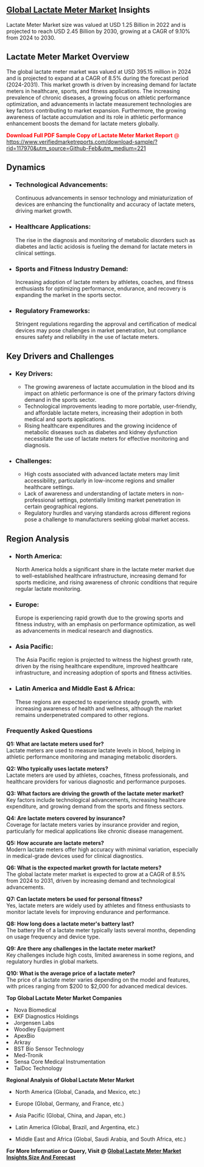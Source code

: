 <h2><a href="https://www.verifiedmarketreports.com/download-sample/?rid=117970&amp;utm_source=Github&amp;utm_medium=221" target="_blank">Global Lactate Meter Market</a> Insights</h2><p>Lactate Meter Market size was valued at USD 1.25 Billion in 2022 and is projected to reach USD 2.45 Billion by 2030, growing at a CAGR of 9.10% from 2024 to 2030.</p><p> <h2>Lactate Meter Market Overview</h2> <p>The global lactate meter market was valued at USD 395.15 million in 2024 and is projected to expand at a CAGR of 8.5% during the forecast period (2024-2031). This market growth is driven by increasing demand for lactate meters in healthcare, sports, and fitness applications. The increasing prevalence of chronic diseases, a growing focus on athletic performance optimization, and advancements in lactate measurement technologies are key factors contributing to market expansion. Furthermore, the growing awareness of lactate accumulation and its role in athletic performance enhancement boosts the demand for lactate meters globally.</p> <p><p><span class=""><span style="color: #ff0000;"><strong>Download Full PDF Sample Copy of Lactate Meter Market Report</strong> @ </span><a href="https://www.verifiedmarketreports.com/download-sample/?rid=117970&amp;utm_source=Github-Feb&amp;utm_medium=221" target="_blank">https://www.verifiedmarketreports.com/download-sample/?rid=117970&amp;utm_source=Github-Feb&amp;utm_medium=221</a></span></p></p> <h2>Dynamics</h2> <ul> <li><h3>Technological Advancements:</h3> Continuous advancements in sensor technology and miniaturization of devices are enhancing the functionality and accuracy of lactate meters, driving market growth.</li> <li><h3>Healthcare Applications:</h3> The rise in the diagnosis and monitoring of metabolic disorders such as diabetes and lactic acidosis is fueling the demand for lactate meters in clinical settings.</li> <li><h3>Sports and Fitness Industry Demand:</h3> Increasing adoption of lactate meters by athletes, coaches, and fitness enthusiasts for optimizing performance, endurance, and recovery is expanding the market in the sports sector.</li> <li><h3>Regulatory Frameworks:</h3> Stringent regulations regarding the approval and certification of medical devices may pose challenges in market penetration, but compliance ensures safety and reliability in the use of lactate meters.</li> </ul> <h2>Key Drivers and Challenges</h2> <ul> <li><h3>Key Drivers:</h3> <ul> <li>The growing awareness of lactate accumulation in the blood and its impact on athletic performance is one of the primary factors driving demand in the sports sector.</li> <li>Technological improvements leading to more portable, user-friendly, and affordable lactate meters, increasing their adoption in both medical and sports applications.</li> <li>Rising healthcare expenditures and the growing incidence of metabolic diseases such as diabetes and kidney dysfunction necessitate the use of lactate meters for effective monitoring and diagnosis.</li> </ul> </li> <li><h3>Challenges:</h3> <ul> <li>High costs associated with advanced lactate meters may limit accessibility, particularly in low-income regions and smaller healthcare settings.</li> <li>Lack of awareness and understanding of lactate meters in non-professional settings, potentially limiting market penetration in certain geographical regions.</li> <li>Regulatory hurdles and varying standards across different regions pose a challenge to manufacturers seeking global market access.</li> </ul> </li> </ul> <h2>Region Analysis</h2> <ul> <li><h3>North America:</h3> North America holds a significant share in the lactate meter market due to well-established healthcare infrastructure, increasing demand for sports medicine, and rising awareness of chronic conditions that require regular lactate monitoring.</li> <li><h3>Europe:</h3> Europe is experiencing rapid growth due to the growing sports and fitness industry, with an emphasis on performance optimization, as well as advancements in medical research and diagnostics.</li> <li><h3>Asia Pacific:</h3> The Asia Pacific region is projected to witness the highest growth rate, driven by the rising healthcare expenditure, improved healthcare infrastructure, and increasing adoption of sports and fitness activities.</li> <li><h3>Latin America and Middle East & Africa:</h3> These regions are expected to experience steady growth, with increasing awareness of health and wellness, although the market remains underpenetrated compared to other regions.</li> </ul> <h3>Frequently Asked Questions</h3> <p><strong>Q1: What are lactate meters used for?</strong><br> Lactate meters are used to measure lactate levels in blood, helping in athletic performance monitoring and managing metabolic disorders.</p> <p><strong>Q2: Who typically uses lactate meters?</strong><br> Lactate meters are used by athletes, coaches, fitness professionals, and healthcare providers for various diagnostic and performance purposes.</p> <p><strong>Q3: What factors are driving the growth of the lactate meter market?</strong><br> Key factors include technological advancements, increasing healthcare expenditure, and growing demand from the sports and fitness sectors.</p> <p><strong>Q4: Are lactate meters covered by insurance?</strong><br> Coverage for lactate meters varies by insurance provider and region, particularly for medical applications like chronic disease management.</p> <p><strong>Q5: How accurate are lactate meters?</strong><br> Modern lactate meters offer high accuracy with minimal variation, especially in medical-grade devices used for clinical diagnostics.</p> <p><strong>Q6: What is the expected market growth for lactate meters?</strong><br> The global lactate meter market is expected to grow at a CAGR of 8.5% from 2024 to 2031, driven by increasing demand and technological advancements.</p> <p><strong>Q7: Can lactate meters be used for personal fitness?</strong><br> Yes, lactate meters are widely used by athletes and fitness enthusiasts to monitor lactate levels for improving endurance and performance.</p> <p><strong>Q8: How long does a lactate meter's battery last?</strong><br> The battery life of a lactate meter typically lasts several months, depending on usage frequency and device type.</p> <p><strong>Q9: Are there any challenges in the lactate meter market?</strong><br> Key challenges include high costs, limited awareness in some regions, and regulatory hurdles in global markets.</p> <p><strong>Q10: What is the average price of a lactate meter?</strong><br> The price of a lactate meter varies depending on the model and features, with prices ranging from $200 to $2,000 for advanced medical devices.</p> </p><p><strong>Top Global Lactate Meter Market Companies</strong></p><div data-test-id=""><p><li>Nova Biomedical</li><li> EKF Diagnostics Holdings</li><li> Jorgensen Labs</li><li> Woodley Equipment</li><li> ApexBio</li><li> Arkray</li><li> BST Bio Sensor Technology</li><li> Med-Tronik</li><li> Sensa Core Medical Instrumentation</li><li> TaiDoc Technology</li></p><div><strong>Regional Analysis of&nbsp;Global Lactate Meter Market</strong></div><ul><li dir="ltr"><p dir="ltr">North America&nbsp;(Global, Canada, and Mexico, etc.)</p></li><li dir="ltr"><p dir="ltr">Europe (Global, Germany, and France, etc.)</p></li><li dir="ltr"><p dir="ltr">Asia Pacific&nbsp;(Global, China, and Japan, etc.)</p></li><li dir="ltr"><p dir="ltr">Latin America&nbsp;(Global, Brazil, and Argentina, etc.)</p></li><li dir="ltr">Middle East and Africa&nbsp;(Global, Saudi Arabia, and South Africa, etc.)</li></ul><p><strong>For More Information or Query, Visit @&nbsp;</strong><strong><a href="https://www.verifiedmarketreports.com/product/global-lactate-meter-market-outlook/?utm_source=Github&amp;utm_medium=221" target="_blank">Global Lactate Meter Market Insights Size And Forecast</a></strong></p></div>
